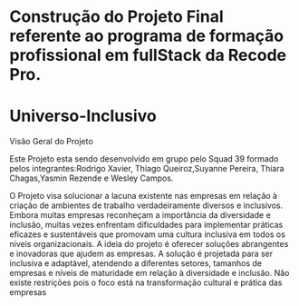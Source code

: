 # Construção do  Projeto Final referente ao programa de formação profissional em fullStack da Recode Pro.
# Universo-Inclusivo

Visão Geral do Projeto

Este Projeto esta sendo desenvolvido em grupo pelo Squad 39 formado pelos integrantes:Rodrigo Xavier, Thiago Queiroz,Suyanne Pereira, Thiara Chagas,Yasmin Rezende e Wesley Campos.

O Projeto visa solucionar a lacuna existente nas empresas em relação à criação de ambientes de trabalho verdadeiramente diversos e inclusivos. Embora muitas empresas reconheçam a importância da diversidade e inclusão, muitas vezes enfrentam dificuldades para implementar práticas eficazes e sustentáveis que promovam uma cultura inclusiva em todos os níveis organizacionais. A ideia do projeto é oferecer soluções abrangentes e inovadoras que ajudem as empresas. A solução é projetada para ser inclusiva e adaptável, atendendo a diferentes setores, tamanhos de empresas e níveis de maturidade em relação à diversidade e inclusão. Não existe restrições pois o foco está na transformação cultural e prática das empresas
